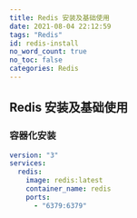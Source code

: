 ```yaml
---
title: Redis 安装及基础使用
date: 2021-08-04 22:12:59
tags: "Redis"
id: redis-install
no_word_count: true
no_toc: false
categories: Redis
---
```


## Redis 安装及基础使用

### 容器化安装

```yaml
version: "3"
services:
  redis:
    image: redis:latest
    container_name: redis
    ports:
      - "6379:6379"
```